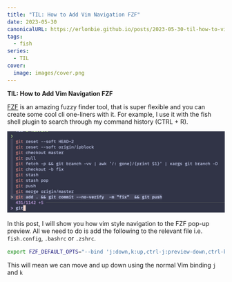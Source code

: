 ```yaml
---
title: "TIL: How to Add Vim Navigation FZF"
date: 2023-05-30
canonicalURL: https://erlonbie.github.io/posts/2023-05-30-til-how-to-vim-navigation-to-fzf/
tags:
  - fish
series:
  - TIL
cover:
  image: images/cover.png
---
```


**TIL: How to Add Vim Navigation FZF**

[FZF](https://github.com/junegunn/fzf) is an amazing fuzzy finder tool, that is super flexible and you can create some
cool cli one-liners with it. For example, I use it with the fish shell plugin to search through my command history (CTRL + R).

![FZF Example](images/fzf.jpg)

In this post, I will show you how vim style navigation to the FZF pop-up preview. All we need to do is add the following to the
relevant file i.e. `fish.config`, `.bashrc` or `.zshrc`.

```bash
export FZF_DEFAULT_OPTS="--bind 'j:down,k:up,ctrl-j:preview-down,ctrl-k:preview-up'"
```
This will mean we can move and up down using the normal Vim binding `j` and `k`
